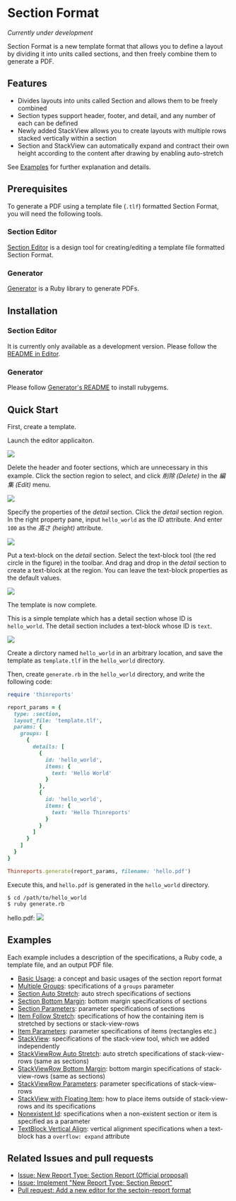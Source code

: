# Section Format

*Currently under development*

Section Format is a new template format that allows you to define a layout by dividing it into units called sections, and then freely combine them to generate a PDF.

## Features

- Divides layouts into units called Section and allows them to be freely combined
- Section types support header, footer, and detail, and any number of each can be defined
- Newly added StackView allows you to create layouts with multiple rows stacked vertically within a section
- Section and StackView can automatically expand and contract their own height according to the content after drawing by enabling auto-stretch

See [Examples](#examples) for further explanation and details.

## Prerequisites

To generate a PDF using a template file (`.tlf`) formatted Section Format, you will need the following tools.

### Section Editor

[Section Editor](https://github.com/thinreports/thinreports-editor/tree/master/section-editor) is a design tool for creating/editing a template file formatted Section Format.

### Generator

[Generator](https://github.com/thinreports/thinreports-generator) is a Ruby library to generate PDFs.

## Installation

### Section Editor

It is currently only available as a development version. Please follow the [README in Editor](https://github.com/thinreports/thinreports-editor/tree/master/section-editor#getting-started).

### Generator

Please follow [Generator's README](https://github.com/thinreports/thinreports-generator) to install rubygems.

## Quick Start

First, create a template.

Launch the editor applicaiton.

![](images/section-format-01.png)


Delete the header and footer sections, which are unnecessary in this example.
Click the section region to select, and click *削除 (Delete)* in the *編集 (Edit)* menu.

![](images/section-format-02.png)


Specify the properties of the *detail* section.
Click the *detail* section region. In the right property pane, input `hello_world` as the *ID* attribute. And enter `100` as the *高さ (height)* attribute.

![](images/section-format-03.png)


Put a text-block on the *detail* section.
Select the text-block tool (the red circle in the figure) in the toolbar. And drag and drop in the *detail* section to create a text-block at the region. You can leave the text-block properties as the default values.

![](images/section-format-04.png)


The template is now complete.

</Details>

This is a simple template which has a detail section whose ID is `hello_world`. The detail section includes a text-block whose ID is `text`.

![](images/section-format-05.png)


Create a dirctory named `hello_world` in an arbitrary location, and save the template as `template.tlf` in the `hello_world` directory.

Then, create `generate.rb` in the `hello_world` directory, and write the following code:

```ruby
require 'thinreports'

report_params = {
  type: :section,
  layout_file: 'template.tlf',
  params: {
    groups: [
      {
        details: [
          {
            id: 'hello_world',
            items: {
              text: 'Hello World'
            }
          },
          {
            id: 'hello_world',
            items: {
              text: 'Hello Thinreports'
            }
          }
        ]
      }
    ]
  }
}

Thinreports.generate(report_params, filename: 'hello.pdf')
```

Execute this, and `hello.pdf` is generated in the `hello_world`  directory.

    $ cd /path/to/hello_world
    $ ruby generate.rb

hello.pdf:
![](images/section-format-06.png)

## Examples

Each example includes a description of the specifications, a Ruby code, a template file, and an output PDF file.

- [Basic Usage](https://github.com/thinreports/thinreports-generator/tree/master/test/features/section_report_basic/README.md): a concept and basic usages of the section report format
- [Multiple Groups](https://github.com/thinreports/thinreports-generator/tree/master/test/features/section_report_multiple_groups/README.md): specifications of a `groups` parameter
- [Section Auto Stretch](https://github.com/thinreports/thinreports-generator/tree/master/test/features/section_report_section_auto_stretch/README.md): auto strech specifications of sections
- [Section Bottom Margin](https://github.com/thinreports/thinreports-generator/tree/master/test/features/section_report_section_bottom_margin/README.md): bottom margin specifications of sections
- [Section Parameters](https://github.com/thinreports/thinreports-generator/tree/master/test/features/section_report_section_parameters/README.md): parameter specifications of sections
- [Item Follow Stretch](https://github.com/thinreports/thinreports-generator/tree/master/test/features/section_report_item_follow_stretch/README.md): specifications of how the containing item is stretched by sections or stack-view-rows
- [Item Parameters](https://github.com/thinreports/thinreports-generator/tree/master/test/features/section_report_item_parameters/README.md): parameter specifications of items (rectangles etc.)
- [StackView](https://github.com/thinreports/thinreports-generator/tree/master/test/features/section_report_stack_view/README.md): specifications of the stack-view tool, which we added independently
- [StackViewRow Auto Stretch](https://github.com/thinreports/thinreports-generator/tree/master/test/features/section_report_stack_view_row_auto_stretch/README.md): auto stretch specifications of stack-view-rows (same as sections)
- [StackViewRow Bottom Margin](https://github.com/thinreports/thinreports-generator/tree/master/test/features/section_report_stack_view_row_bottom_margin/README.md): bottom margin specifications of stack-view-rows (same as sections)
- [StackViewRow Parameters](https://github.com/thinreports/thinreports-generator/tree/master/test/features/section_report_stack_view_row_parameters/README.md): parameter specifications of stack-view-rows
- [StackView with Floating Item](https://github.com/thinreports/thinreports-generator/tree/master/test/features/section_report_stack_view_with_floating_item/README.md): how to place items outside of stack-view-rows and its specifications
- [Nonexistent Id](https://github.com/thinreports/thinreports-generator/tree/master/test/features/section_report_nonexistent_id/README.md): specifications when a non-existent section or item is specified as a parameter
- [TextBlock Vertical Align](https://github.com/thinreports/thinreports-generator/tree/master/test/features/section_report_text_block_vertical_align/README.md): vertical alignment specifications when a text-block has a `overflow: expand` attribute

## Related Issues and pull requests

- [Issue: New Report Type: Section Report (Official proposal)](https://github.com/thinreports/thinreports/issues/7)
- [Issue: Implement "New Report Type: Section Report"](https://github.com/thinreports/thinreports/issues/12)
- [Pull request: Add a new editor for the sectoin-report format](https://github.com/thinreports/thinreports-editor/pull/87)
